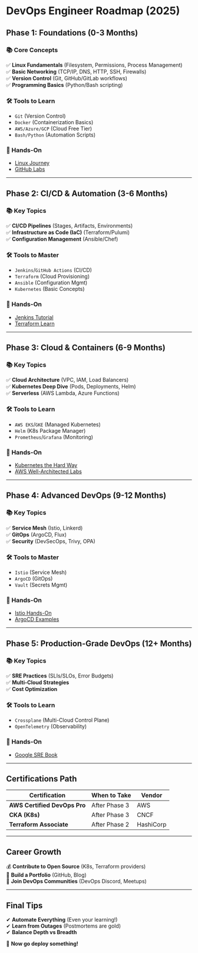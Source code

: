 # DevOps Engineer Roadmap (2025)

## Phase 1: Foundations (0-3 Months)
### 📚 Core Concepts
✅ **Linux Fundamentals** (Filesystem, Permissions, Process Management)  
✅ **Basic Networking** (TCP/IP, DNS, HTTP, SSH, Firewalls)  
✅ **Version Control** (Git, GitHub/GitLab workflows)  
✅ **Programming Basics** (Python/Bash scripting)  

### 🛠️ Tools to Learn
- `Git` (Version Control)  
- `Docker` (Containerization Basics)  
- `AWS/Azure/GCP` (Cloud Free Tier)  
- `Bash/Python` (Automation Scripts)  

### 🎯 Hands-On
- [Linux Journey](https://linuxjourney.com/)  
- [GitHub Labs](https://lab.github.com/)  

---

## Phase 2: CI/CD & Automation (3-6 Months)
### 📚 Key Topics
✅ **CI/CD Pipelines** (Stages, Artifacts, Environments)  
✅ **Infrastructure as Code (IaC)** (Terraform/Pulumi)  
✅ **Configuration Management** (Ansible/Chef)  

### 🛠️ Tools to Master
- `Jenkins`/`GitHub Actions` (CI/CD)  
- `Terraform` (Cloud Provisioning)  
- `Ansible` (Configuration Mgmt)  
- `Kubernetes` (Basic Concepts)  

### 🎯 Hands-On
- [Jenkins Tutorial](https://www.jenkins.io/doc/tutorials/)  
- [Terraform Learn](https://learn.hashicorp.com/terraform)  

---

## Phase 3: Cloud & Containers (6-9 Months)
### 📚 Key Topics
✅ **Cloud Architecture** (VPC, IAM, Load Balancers)  
✅ **Kubernetes Deep Dive** (Pods, Deployments, Helm)  
✅ **Serverless** (AWS Lambda, Azure Functions)  

### 🛠️ Tools to Learn
- `AWS EKS`/`GKE` (Managed Kubernetes)  
- `Helm` (K8s Package Manager)  
- `Prometheus`/`Grafana` (Monitoring)  

### 🎯 Hands-On
- [Kubernetes the Hard Way](https://github.com/kelseyhightower/kubernetes-the-hard-way)  
- [AWS Well-Architected Labs](https://wellarchitectedlabs.com/)  

---

## Phase 4: Advanced DevOps (9-12 Months)
### 📚 Key Topics
✅ **Service Mesh** (Istio, Linkerd)  
✅ **GitOps** (ArgoCD, Flux)  
✅ **Security** (DevSecOps, Trivy, OPA)  

### 🛠️ Tools to Master
- `Istio` (Service Mesh)  
- `ArgoCD` (GitOps)  
- `Vault` (Secrets Mgmt)  

### 🎯 Hands-On
- [Istio Hands-On](https://istio.io/labs/)  
- [ArgoCD Examples](https://github.com/argoproj/argocd-example-apps)  

---

## Phase 5: Production-Grade DevOps (12+ Months)
### 📚 Key Topics
✅ **SRE Practices** (SLIs/SLOs, Error Budgets)  
✅ **Multi-Cloud Strategies**  
✅ **Cost Optimization**  

### 🛠️ Tools to Learn
- `Crossplane` (Multi-Cloud Control Plane)  
- `OpenTelemetry` (Observability)  

### 🎯 Hands-On
- [Google SRE Book](https://sre.google/sre-book/table-of-contents/)  

---

## Certifications Path
| Certification | When to Take | Vendor |
|--------------|-------------|--------|
| **AWS Certified DevOps Pro** | After Phase 3 | AWS |
| **CKA (K8s)** | After Phase 3 | CNCF |
| **Terraform Associate** | After Phase 2 | HashiCorp |

---

## Career Growth
💰 **Contribute to Open Source** (K8s, Terraform providers)  
📢 **Build a Portfolio** (GitHub, Blog)  
🤝 **Join DevOps Communities** (DevOps Discord, Meetups)  

---

## Final Tips
✔ **Automate Everything** (Even your learning!)  
✔ **Learn from Outages** (Postmortems are gold)  
✔ **Balance Depth vs Breadth**  

🚀 **Now go deploy something!**  
